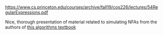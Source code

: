 https://www.cs.princeton.edu/courses/archive/fall19/cos226/lectures/54RegularExpressions.pdf

Nice, thorough presentation of material related to simulating NFAs from the authors of [this algorithms textbook](https://www.amazon.com/Algorithms-4th-Robert-Sedgewick/dp/032157351X)